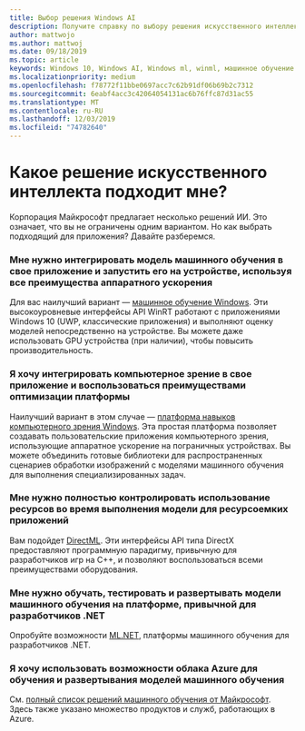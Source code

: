 ```yaml
---
title: Выбор решения Windows AI
description: Получите справку по выбору решения искусственного интеллекта Microsoft для вашего приложения.
author: mattwojo
ms.author: mattwoj
ms.date: 09/18/2019
ms.topic: article
keywords: Windows 10, Windows AI, Windows ml, winml, машинное обучение Windows, Microsoft AI, сравнение, сравнение, навыки работы с Windows, Direct ML
ms.localizationpriority: medium
ms.openlocfilehash: f78772f11bbe0697acc7c62b91df06b69b2c7312
ms.sourcegitcommit: 6eabf4acc3c42064054131ac6b76ffc87d31ac55
ms.translationtype: MT
ms.contentlocale: ru-RU
ms.lasthandoff: 12/03/2019
ms.locfileid: "74782640"
---
```

# <a name="which-ai-solution-is-right-for-me"></a>Какое решение искусственного интеллекта подходит мне?

Корпорация Майкрософт предлагает несколько решений ИИ. Это означает, что вы не ограничены одним вариантом. Но как выбрать подходящий для приложения? Давайте разберемся.

### <a name="i-want-to-integrate-a-machine-learning-model-into-my-application-and-run-it-on-the-device-by-taking-full-advantage-of-hardware-acceleration"></a>Мне нужно интегрировать модель машинного обучения в свое приложение и запустить его на устройстве, используя все преимущества аппаратного ускорения

Для вас наилучший вариант — [машинное обучение Windows](windows-ml/index.md). Эти высокоуровневые интерфейсы API WinRT работают с приложениями Windows 10 (UWP, классические приложения) и выполняют оценку моделей непосредственно на устройстве. Вы можете даже использовать GPU устройства (при наличии), чтобы повысить производительность.

### <a name="i-want-to-integrate-computer-vision-into-my-application-and-take-advantage-of-platform-optimizations"></a>Я хочу интегрировать компьютерное зрение в свое приложение и воспользоваться преимуществами оптимизации платформы

Наилучший вариант в этом случае — [платформа навыков компьютерного зрения Windows](windows-vision-skills/index.md). Эта простая платформа позволяет создавать пользовательские приложения компьютерного зрения, использующие аппаратное ускорение на пограничных устройствах. Вы можете объединить готовые библиотеки для распространенных сценариев обработки изображений с моделями машинного обучения для выполнения специализированных задач.

### <a name="i-want-to-have-fuller-control-over-resource-utilization-during-model-execution-for-high-intensive-applications"></a>Мне нужно полностью контролировать использование ресурсов во время выполнения модели для ресурсоемких приложений

Вам подойдет [DirectML](https://docs.microsoft.com/windows/desktop/direct3d12/dml). Эти интерфейсы API типа DirectX предоставляют программную парадигму, привычную для разработчиков игр на C++, и позволяют воспользоваться всеми преимуществами оборудования.

### <a name="i-want-to-train-test-and-deploy-ml-models-with-a-framework-that-is-familiar-to-a-net-developer"></a>Мне нужно обучать, тестировать и развертывать модели машинного обучения на платформе, привычной для разработчиков .NET

Опробуйте возможности [ML.NET](https://dotnet.microsoft.com/apps/machinelearning-ai/ml-dotnet), платформы машинного обучения для разработчиков .NET.

### <a name="i-want-to-leverage-the-power-of-the-azure-cloud-for-training-and-deploying-ml-models"></a>Я хочу использовать возможности облака Azure для обучения и развертывания моделей машинного обучения

См. [полный список решений машинного обучения от Майкрософт](https://docs.microsoft.com/azure/architecture/data-guide/technology-choices/data-science-and-machine-learning). Здесь также указано множество продуктов и служб, работающих в Azure.
